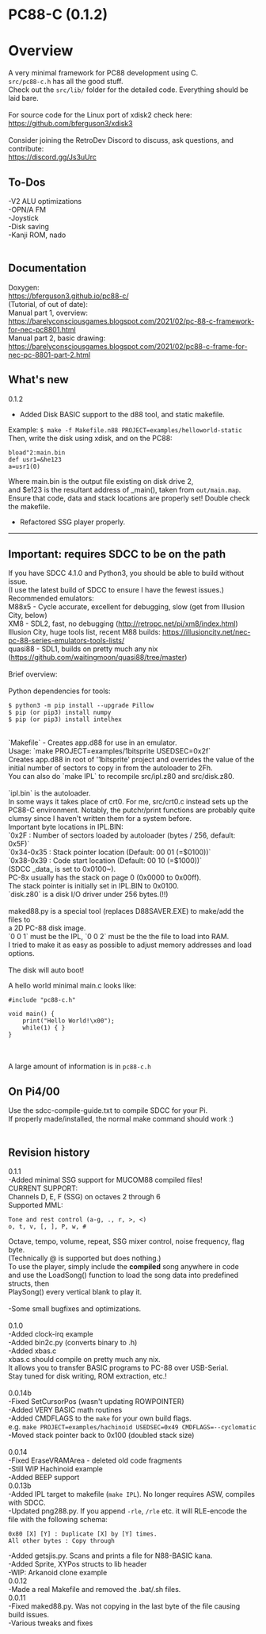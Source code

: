 # PC88-C (0.1.2)

# Overview 
A very minimal framework for PC88 development using C. <br> 
`src/pc88-c.h` has all the good stuff. <br> 
Check out the `src/lib/` folder for the detailed code. Everything should be laid bare.<br>
<br>
For source code for the Linux port of xdisk2 check here:<br>
https://github.com/bferguson3/xdisk3<br>
<br>
Consider joining the RetroDev Discord to discuss, ask questions, and contribute:<br>
https://discord.gg/Js3uUrc
<br>
## To-Dos
-V2 ALU optimizations<br>
-OPN/A FM<br>
-Joystick<br>
-Disk saving<br>
-Kanji ROM, nado<br>
<br>
## Documentation
Doxygen:<br>
https://bferguson3.github.io/pc88-c/<br>
(Tutorial, of out of date):<br>
Manual part 1, overview: https://barelyconsciousgames.blogspot.com/2021/02/pc-88-c-framework-for-nec-pc8801.html <br> 
Manual part 2, basic drawing: https://barelyconsciousgames.blogspot.com/2021/02/pc88-c-frame-for-nec-pc-8801-part-2.html <br> 

## What's new
0.1.2<br>
- Added Disk BASIC support to the d88 tool, and static makefile.<br>

Example:
`$ make -f Makefile.n88 PROJECT=examples/helloworld-static`<br>
Then, write the disk using xdisk, and on the PC88:<br>
```
bload"2:main.bin
def usr1=&he123
a=usr1(0)
```
Where main.bin is the output file existing on disk drive 2,<br>
and $e123 is the resultant address of _main(), taken from `out/main.map`.<br>
Ensure that code, data and stack locations are properly set! Double check the makefile.<br>
- Refactored SSG player properly.<br>
<hr>

## Important: requires SDCC to be on the path<br>
If you have SDCC 4.1.0 and Python3, you should be able to build without issue.<br>
(I use the latest build of SDCC to ensure I have the fewest issues.)<br>
Recommended emulators:<br>
M88x5 - Cycle accurate, excellent for debugging, slow (get from Illusion City, below)<br>
XM8 - SDL2, fast, no debugging (http://retropc.net/pi/xm8/index.html) <br> 
Illusion City, huge tools list, recent M88 builds: https://illusioncity.net/nec-pc-88-series-emulators-tools-lists/ <br>
quasi88 - SDL1, builds on pretty much any nix (https://github.com/waitingmoon/quasi88/tree/master)<br>
<br>
Brief overview:<br>
<br>
Python dependencies for tools:<br>
```
$ python3 -m pip install --upgrade Pillow
$ pip (or pip3) install numpy
$ pip (or pip3) install intelhex
```
<br>
`Makefile` - Creates app.d88 for use in an emulator.<br>
Usage: `make PROJECT=examples/1bitsprite USEDSEC=0x2f`<br>
Creates app.d88 in root of '1bitsprite' project and overrides the value of the initial number of sectors to copy in from the autoloader to 2Fh.<br>
You can also do `make IPL` to recompile src/ipl.z80 and src/disk.z80.<br>
<br>
`ipl.bin` is the autoloader.<br>
In some ways it takes place of crt0. For me, src/crt0.c instead sets up the PC88-C environment. Notably, the putchr/print functions are probably quite clumsy since I haven't written them for a system before. <br>
Important byte locations in IPL.BIN:<br>
`0x2F : Number of sectors loaded by autoloader (bytes / 256, default: 0x5F)`<br>
`0x34-0x35 : Stack pointer location (Default: 00 01 (=$0100))`<br>
`0x38-0x39 : Code start location (Default: 00 10 (=$1000))`<br>
(SDCC _data_ is set to 0x0100~).<br>
PC-8x usually has the stack on page 0 (0x0000 to 0x00ff).<br>
The stack pointer is initially set in IPL.BIN to 0x0100.<br>
`disk.z80` is a disk I/O driver under 256 bytes.(!!)<br>
<br>
maked88.py is a special tool (replaces D88SAVER.EXE) to make/add the files to<br>
a 2D PC-88 disk image.<br>
`0 0 1` must be the IPL, `0 0 2` must be the the file to load into RAM.<br>
I tried to make it as easy as possible to adjust memory addresses and load options.<br>
<br>
The disk will auto boot!<br>

A hello world minimal main.c looks like:<br>
```
#include "pc88-c.h"

void main() { 
    print("Hello World!\x00");
    while(1) { }
}
```
<br><br>
A large amount of information is in `pc88-c.h`
<br>

## On Pi4/00
Use the sdcc-compile-guide.txt to compile SDCC for your Pi.<br>
If properly made/installed, the normal make command should work :)<br>
<br>

## Revision history
0.1.1<br>
-Added minimal SSG support for MUCOM88 compiled files!<br>
CURRENT SUPPORT:<br>
Channels D, E, F (SSG) on octaves 2 through 6<br>
Supported MML: 
```
Tone and rest control (a-g, ., r, >, <)
o, t, v, [, ], P, w, #
```
Octave, tempo, volume, repeat, SSG mixer control, noise frequency, flag byte.<br>
(Technically @ is supported but does nothing.)<br>
To use the player, simply include the <b>compiled</b> song anywhere in code<br>
and use the LoadSong() function to load the song data into predefined structs, then<br>
PlaySong() every vertical blank to play it.<br><br>
-Some small bugfixes and optimizations.<br>
<br>
0.1.0<br>
-Added clock-irq example<br>
-Added bin2c.py (converts binary to .h)<br>
-Added xbas.c<br>
xbas.c should compile on pretty much any nix.<br>
It allows you to transfer BASIC programs to PC-88 over USB-Serial.<br>
Stay tuned for disk writing, ROM extraction, etc.!<br> 
<br>
0.0.14b<br>
-Fixed SetCursorPos (wasn't updating ROWPOINTER)<br>
-Added VERY BASIC math routines<br>
-Added CMDFLAGS to the `make` for your own build flags. <br>
e.g. `make PROJECT=examples/hachinoid USEDSEC=0x49 CMDFLAGS=--cyclomatic`<br>
-Moved stack pointer back to 0x100 (doubled stack size)<br>
<br>
0.0.14<br>
-Fixed EraseVRAMArea - deleted old code fragments<br>
-Still WIP Hachinoid example<br>
-Added BEEP support<br>
0.0.13b<br>
-Added IPL target to makefile (`make IPL`). No longer requires ASW, compiles with SDCC.<br> 
-Updated png288.py. If you append `-rle`, `/rle` etc. it will RLE-encode the file with the following schema:<br>
```
0x80 [X] [Y] : Duplicate [X] by [Y] times.
All other bytes : Copy through
```
-Added getsjis.py. Scans and prints a file for N88-BASIC kana. <br>
-Added Sprite, XYPos structs to lib header<br>
-WIP: Arkanoid clone example<br>
0.0.12<br>
-Made a real Makefile and removed the .bat/.sh files.<br>
0.0.11 <br>
-Fixed maked88.py. Was not copying in the last byte of the file causing build issues.<br>
-Various tweaks and fixes<br>
<br>

